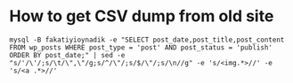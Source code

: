 
How to get CSV dump from old site
=================================

```
mysql -B fakatiyioynadik -e "SELECT post_date,post_title,post_content FROM wp_posts WHERE post_type = 'post' AND post_status = 'publish' ORDER BY post_date;" | sed -e "s/'/\'/;s/\t/\",\"/g;s/^/\"/;s/$/\"/;s/\n//g" -e 's/<img.*>//' -e 's/<a .*>//'
```


